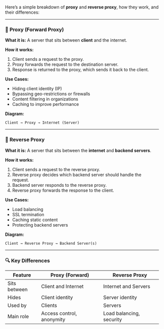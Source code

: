 Here’s a simple breakdown of **proxy** and **reverse proxy**, how they work, and their differences:

---

### 🔁 **Proxy (Forward Proxy)**

**What it is:**
A server that sits between **client** and the internet.

**How it works:**

1. Client sends a request to the proxy.
2. Proxy forwards the request to the destination server.
3. Response is returned to the proxy, which sends it back to the client.

**Use Cases:**

* Hiding client identity (IP)
* Bypassing geo-restrictions or firewalls
* Content filtering in organizations
* Caching to improve performance

**Diagram:**

```
Client → Proxy → Internet (Server)
```

---

### 🔄 **Reverse Proxy**

**What it is:**
A server that sits between the **internet** and **backend servers**.

**How it works:**

1. Client sends a request to the reverse proxy.
2. Reverse proxy decides which backend server should handle the request.
3. Backend server responds to the reverse proxy.
4. Reverse proxy forwards the response to the client.

**Use Cases:**

* Load balancing
* SSL termination
* Caching static content
* Protecting backend servers

**Diagram:**

```
Client → Reverse Proxy → Backend Server(s)
```

---

### 🔍 Key Differences

| Feature      | Proxy (Forward)           | Reverse Proxy            |
| ------------ | ------------------------- | ------------------------ |
| Sits between | Client and Internet       | Internet and Servers     |
| Hides        | Client identity           | Server identity          |
| Used by      | Clients                   | Servers                  |
| Main role    | Access control, anonymity | Load balancing, security |